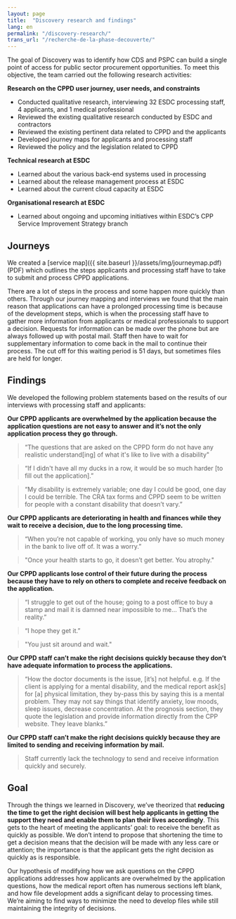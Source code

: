 ```yaml
---
layout: page
title:  "Discovery research and findings"
lang: en
permalink: "/discovery-research/"
trans_url: "/recherche-de-la-phase-decouverte/"
---
```


The goal of Discovery was to identify how CDS and PSPC can build a single point of access for public sector procurement opportunities. To meet this objective, the team carried out the following research activities:

**Research on the CPPD user journey, user needs, and constraints**
* Conducted qualitative research, interviewing 32 ESDC processing staff, 4 applicants, and 1 medical professional
* Reviewed the existing qualitative research conducted by ESDC and contractors
* Reviewed the existing pertinent data related to CPPD and the applicants
* Developed journey maps for applicants and processing staff
* Reviewed the policy and the legislation related to CPPD

**Technical research at ESDC**
* Learned about the various back-end systems used in processing
* Learned about the release management process at ESDC
* Learned about the current cloud capacity at ESDC

**Organisational research at ESDC**
* Learned about ongoing and upcoming initiatives within ESDC’s CPP Service Improvement Strategy branch

## Journeys

We created a [service map]({{ site.baseurl }}/assets/img/journeymap.pdf) (PDF) which outlines the steps applicants and processing staff have to take to submit and process CPPD applications.

There are a lot of steps in the process and some happen more quickly than others. Through our journey mapping and interviews we found that the main reason that applications can have a prolonged processing time is because of the development steps, which is when the processing staff have to gather more information from applicants or medical professionals to support a decision. Requests for information can be made over the phone but are always followed up with postal mail. Staff then have to wait for supplementary information to come back in the mail to continue their process. The cut off for this waiting period is 51 days, but sometimes files are held for longer.

## Findings

We developed the following problem statements based on the results of our interviews with processing staff and applicants:

**Our CPPD applicants are overwhelmed by the application because the application questions are not easy to answer and it’s not the only application process they go through.**

> “The questions that are asked on the CPPD form do not have any realistic understand[ing] of what it's like to live with a disability"

> “If I didn't have all my ducks in a row, it would be so much harder [to fill out the application].”

> “My disability is extremely variable; one day I could be good, one day I could be terrible. The CRA tax forms and CPPD seem to be written for people with a constant disability that doesn’t vary.”

**Our CPPD applicants are deteriorating in health and finances while they wait to receive a decision, due to the long processing time.**

> “When you’re not capable of working, you only have so much money in the bank to live off of. It was a worry.”

> "Once your health starts to go, it doesn’t get better. You atrophy."

**Our CPPD applicants lose control of their future during the process because they have to rely on others to complete and receive feedback on the application.**

> “I struggle to get out of the house; going to a post office to buy a stamp and mail it is damned near impossible to me… That’s the reality.”

> “I hope they get it.”

> "You just sit around and wait."

**Our CPPD staff can’t make the right decisions quickly because they don’t have adequate information to process the applications.**

> “How the doctor documents is the issue, [it’s] not helpful. e.g. If the client is applying for a mental disability, and the medical report ask[s] for [a] physical limitation, they by-pass this by saying this is a mental problem. They may not say things that identify anxiety, low moods, sleep issues, decrease concentration. At the prognosis section, they quote the legislation and provide information directly from the CPP website. They leave blanks.”

**Our CPPD staff can’t make the right decisions quickly because they are limited to sending and receiving information by mail.**

> Staff currently lack the technology to send and receive information quickly and securely.

## Goal

Through the things we learned in Discovery, we’ve theorized that **reducing the time to get the right decision will best help applicants in getting the support they need and enable them to plan their lives accordingly**. This gets to the heart of meeting the applicants’ goal: to receive the benefit as quickly as possible. We don’t intend to propose that shortening the time to get a decision means that the decision will be made with any less care or attention; the importance is that the applicant gets the right decision as quickly as is responsible.

Our hypothesis of modifying how we ask questions on the CPPD applications addresses how applicants are overwhelmed by the application questions, how the medical report often has numerous sections left blank, and how file development adds a significant delay to processing times. We’re aiming to find ways to minimize the need to develop files while still maintaining the integrity of decisions.
